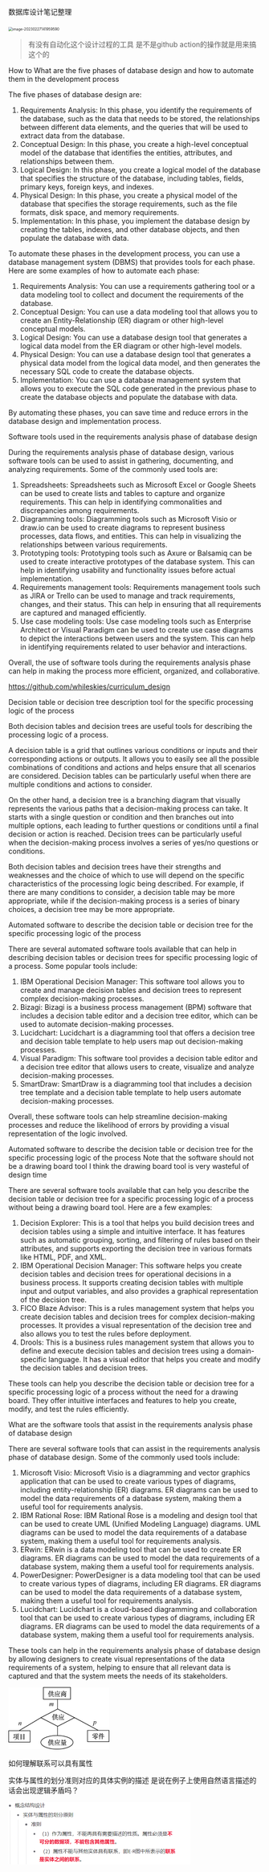 数据库设计笔记整理

<img src="C:\Users\lenovo\AppData\Roaming\Typora\typora-user-images\image-20230227141959590.png" alt="image-20230227141959590" style="zoom:50%;" />

> 有没有自动化这个设计过程的工具
> 是不是github action的操作就是用来搞这个的

How to What are the five phases of database design and how to automate them in the development process

The five phases of database design are:

1. Requirements Analysis: In this phase, you identify the requirements of the database, such as the data that needs to be stored, the relationships between different data elements, and the queries that will be used to extract data from the database.
2. Conceptual Design: In this phase, you create a high-level conceptual model of the database that identifies the entities, attributes, and relationships between them.
3. Logical Design: In this phase, you create a logical model of the database that specifies the structure of the database, including tables, fields, primary keys, foreign keys, and indexes.
4. Physical Design: In this phase, you create a physical model of the database that specifies the storage requirements, such as the file formats, disk space, and memory requirements.
5. Implementation: In this phase, you implement the database design by creating the tables, indexes, and other database objects, and then populate the database with data.

To automate these phases in the development process, you can use a database management system (DBMS) that provides tools for each phase. Here are some examples of how to automate each phase:

1. Requirements Analysis: You can use a requirements gathering tool or a data modeling tool to collect and document the requirements of the database.
2. Conceptual Design: You can use a data modeling tool that allows you to create an Entity-Relationship (ER) diagram or other high-level conceptual models.
3. Logical Design: You can use a database design tool that generates a logical data model from the ER diagram or other high-level models.
4. Physical Design: You can use a database design tool that generates a physical data model from the logical data model, and then generates the necessary SQL code to create the database objects.
5. Implementation: You can use a database management system that allows you to execute the SQL code generated in the previous phase to create the database objects and populate the database with data.

By automating these phases, you can save time and reduce errors in the database design and implementation process.



Software tools used in the requirements analysis phase of database design

During the requirements analysis phase of database design, various software tools can be used to assist in gathering, documenting, and analyzing requirements. Some of the commonly used tools are:

1. Spreadsheets: Spreadsheets such as Microsoft Excel or Google Sheets can be used to create lists and tables to capture and organize requirements. This can help in identifying commonalities and discrepancies among requirements.
2. Diagramming tools: Diagramming tools such as Microsoft Visio or draw.io can be used to create diagrams to represent business processes, data flows, and entities. This can help in visualizing the relationships between various requirements.
3. Prototyping tools: Prototyping tools such as Axure or Balsamiq can be used to create interactive prototypes of the database system. This can help in identifying usability and functionality issues before actual implementation.
4. Requirements management tools: Requirements management tools such as JIRA or Trello can be used to manage and track requirements, changes, and their status. This can help in ensuring that all requirements are captured and managed efficiently.
5. Use case modeling tools: Use case modeling tools such as Enterprise Architect or Visual Paradigm can be used to create use case diagrams to depict the interactions between users and the system. This can help in identifying requirements related to user behavior and interactions.

Overall, the use of software tools during the requirements analysis phase can help in making the process more efficient, organized, and collaborative.



https://github.com/whileskies/curriculum_design



Decision table or decision tree description tool for the specific processing logic of the process

Both decision tables and decision trees are useful tools for describing the processing logic of a process.

A decision table is a grid that outlines various conditions or inputs and their corresponding actions or outputs. It allows you to easily see all the possible combinations of conditions and actions and helps ensure that all scenarios are considered. Decision tables can be particularly useful when there are multiple conditions and actions to consider.

On the other hand, a decision tree is a branching diagram that visually represents the various paths that a decision-making process can take. It starts with a single question or condition and then branches out into multiple options, each leading to further questions or conditions until a final decision or action is reached. Decision trees can be particularly useful when the decision-making process involves a series of yes/no questions or conditions.

Both decision tables and decision trees have their strengths and weaknesses and the choice of which to use will depend on the specific characteristics of the processing logic being described. For example, if there are many conditions to consider, a decision table may be more appropriate, while if the decision-making process is a series of binary choices, a decision tree may be more appropriate.



Automated software to describe the decision table or decision tree for the specific processing logic of the process

There are several automated software tools available that can help in describing decision tables or decision trees for specific processing logic of a process. Some popular tools include:

1. IBM Operational Decision Manager: This software tool allows you to create and manage decision tables and decision trees to represent complex decision-making processes.
2. Bizagi: Bizagi is a business process management (BPM) software that includes a decision table editor and a decision tree editor, which can be used to automate decision-making processes.
3. Lucidchart: Lucidchart is a diagramming tool that offers a decision tree and decision table template to help users map out decision-making processes.
4. Visual Paradigm: This software tool provides a decision table editor and a decision tree editor that allows users to create, visualize and analyze decision-making processes.
5. SmartDraw: SmartDraw is a diagramming tool that includes a decision tree template and a decision table template to help users automate decision-making processes.

Overall, these software tools can help streamline decision-making processes and reduce the likelihood of errors by providing a visual representation of the logic involved.



Automated software to describe the decision table or decision tree for the specific processing logic of the process Note that the software should not be a drawing board tool I think the drawing board tool is very wasteful of design time

There are several software tools available that can help you describe the decision table or decision tree for a specific processing logic of a process without being a drawing board tool. Here are a few examples:

1. Decision Explorer: This is a tool that helps you build decision trees and decision tables using a simple and intuitive interface. It has features such as automatic grouping, sorting, and filtering of rules based on their attributes, and supports exporting the decision tree in various formats like HTML, PDF, and XML.
2. IBM Operational Decision Manager: This software helps you create decision tables and decision trees for operational decisions in a business process. It supports creating decision tables with multiple input and output variables, and also provides a graphical representation of the decision tree.
3. FICO Blaze Advisor: This is a rules management system that helps you create decision tables and decision trees for complex decision-making processes. It provides a visual representation of the decision tree and also allows you to test the rules before deployment.
4. Drools: This is a business rules management system that allows you to define and execute decision tables and decision trees using a domain-specific language. It has a visual editor that helps you create and modify the decision tables and decision trees.

These tools can help you describe the decision table or decision tree for a specific processing logic of a process without the need for a drawing board. They offer intuitive interfaces and features to help you create, modify, and test the rules efficiently.





What are the software tools that assist in the requirements analysis phase of database design

There are several software tools that can assist in the requirements analysis phase of database design. Some of the commonly used tools include:

1. Microsoft Visio: Microsoft Visio is a diagramming and vector graphics application that can be used to create various types of diagrams, including entity-relationship (ER) diagrams. ER diagrams can be used to model the data requirements of a database system, making them a useful tool for requirements analysis.
2. IBM Rational Rose: IBM Rational Rose is a modeling and design tool that can be used to create UML (Unified Modeling Language) diagrams. UML diagrams can be used to model the data requirements of a database system, making them a useful tool for requirements analysis.
3. ERwin: ERwin is a data modeling tool that can be used to create ER diagrams. ER diagrams can be used to model the data requirements of a database system, making them a useful tool for requirements analysis.
4. PowerDesigner: PowerDesigner is a data modeling tool that can be used to create various types of diagrams, including ER diagrams. ER diagrams can be used to model the data requirements of a database system, making them a useful tool for requirements analysis.
5. Lucidchart: Lucidchart is a cloud-based diagramming and collaboration tool that can be used to create various types of diagrams, including ER diagrams. ER diagrams can be used to model the data requirements of a database system, making them a useful tool for requirements analysis.

These tools can help in the requirements analysis phase of database design by allowing designers to create visual representations of the data requirements of a system, helping to ensure that all relevant data is captured and that the system meets the needs of its stakeholders.





<img src="数据库设计笔记整理.assets/image-20230227202156692.png" alt="image-20230227202156692" style="zoom:50%;" />

如何理解联系可以具有属性



实体与属性的划分准则对应的具体实例的描述 是说在例子上使用自然语言描述的话会出现逻辑矛盾吗？

<img src="数据库设计笔记整理.assets/image-20230228102132412.png" alt="image-20230228102132412" style="zoom:50%;" />

